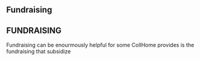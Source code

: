 ## Fundraising
## FUNDRAISING

Fundraising can be enourmously helpful for some  CollHome provides is the fundraising that subsidize
